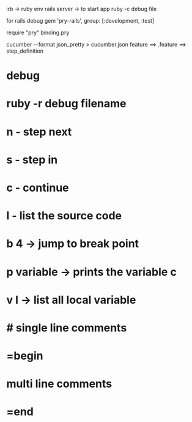 irb -> ruby env
rails server -> to start app
ruby -c debug file

for rails debug 
gem 'pry-rails', group: [:development, :test]


require "pry"
binding.pry

cucumber --format json_pretty > cucumber.json
feature
    ==> .feature
    ==>  step_definition 



# debug
# ruby -r debug filename
# n - step next
# s - step in
#  c - continue
#  l - list the source code
# b 4 -> jump to break point
# p variable  -> prints the variable c
# v l -> list all local variable
# # single line comments
# =begin
# multi line comments
# =end
